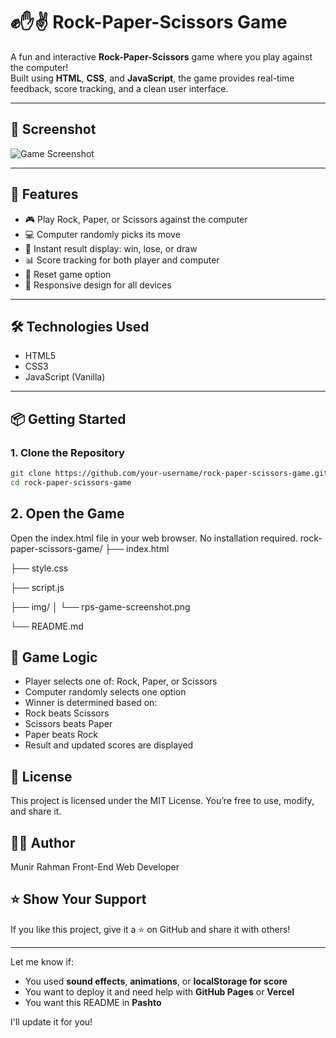 # ✊✋✌️ Rock-Paper-Scissors Game

A fun and interactive **Rock-Paper-Scissors** game where you play against the computer!  
Built using **HTML**, **CSS**, and **JavaScript**, the game provides real-time feedback, score tracking, and a clean user interface.

---
## 📸 Screenshot

![Game Screenshot](./img/gamw-image.png) 

---

## 🚀 Features

- 🎮 Play Rock, Paper, or Scissors against the computer
- 💻 Computer randomly picks its move
- 🔄 Instant result display: win, lose, or draw
- 📊 Score tracking for both player and computer
- 🔁 Reset game option
- 📱 Responsive design for all devices

---

## 🛠️ Technologies Used

- HTML5  
- CSS3  
- JavaScript (Vanilla)

---

## 📦 Getting Started

### 1. Clone the Repository

```bash
git clone https://github.com/your-username/rock-paper-scissors-game.git
cd rock-paper-scissors-game
```
## 2. Open the Game
Open the index.html file in your web browser. No installation required.
rock-paper-scissors-game/
├── index.html

├── style.css

├── script.js

├── img/
│   └── rps-game-screenshot.png

└── README.md

## 🔑 Game Logic
- Player selects one of: Rock, Paper, or Scissors
- Computer randomly selects one option
- Winner is determined based on:
- Rock beats Scissors
- Scissors beats Paper
- Paper beats Rock
- Result and updated scores are displayed

## 📄 License
This project is licensed under the MIT License.
You’re free to use, modify, and share it.

## 👨‍💻 Author
Munir Rahman
Front-End Web Developer

## ⭐️ Show Your Support
If you like this project, give it a ⭐️ on GitHub and share it with others!


---

Let me know if:
- You used **sound effects**, **animations**, or **localStorage for score**
- You want to deploy it and need help with **GitHub Pages** or **Vercel**
- You want this README in **Pashto**

I'll update it for you!

